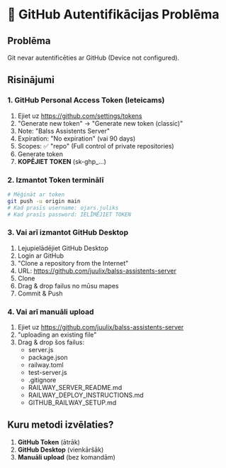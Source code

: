 # 🔐 GitHub Autentifikācijas Problēma

## Problēma
Git nevar autentificēties ar GitHub (Device not configured).

## Risinājumi

### 1. GitHub Personal Access Token (Ieteicams)

1. Ejiet uz https://github.com/settings/tokens
2. "Generate new token" → "Generate new token (classic)"
3. Note: "Balss Assistents Server"
4. Expiration: "No expiration" (vai 90 days)
5. Scopes: ✅ "repo" (Full control of private repositories)
6. Generate token
7. **KOPĒJIET TOKEN** (sk-ghp_...)

### 2. Izmantot Token terminālī

```bash
# Mēģināt ar token
git push -u origin main
# Kad prasīs username: ojars.juliks
# Kad prasīs password: IELĪMĒJIET TOKEN
```

### 3. Vai arī izmantot GitHub Desktop

1. Lejupielādējiet GitHub Desktop
2. Login ar GitHub
3. "Clone a repository from the Internet"
4. URL: https://github.com/juulix/balss-assistents-server
5. Clone
6. Drag & drop failus no mūsu mapes
7. Commit & Push

### 4. Vai arī manuāli upload

1. Ejiet uz https://github.com/juulix/balss-assistents-server
2. "uploading an existing file"
3. Drag & drop šos failus:
   - server.js
   - package.json
   - railway.toml
   - test-server.js
   - .gitignore
   - RAILWAY_SERVER_README.md
   - RAILWAY_DEPLOY_INSTRUCTIONS.md
   - GITHUB_RAILWAY_SETUP.md

## Kuru metodi izvēlaties?

1. **GitHub Token** (ātrāk)
2. **GitHub Desktop** (vienkāršāk)
3. **Manuāli upload** (bez komandām)
